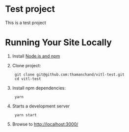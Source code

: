 # Test project
This is a test project

# Running Your Site Locally
   
1. Install [Node.js and npm](https://nodejs.org/en/)

2. Clone project:

        git clone git@github.com:thamanchand/vitl-test.git
        cd vitl-test
         
3. Install npm dependencies:

        yarn

4. Starts a development server

        yarn start

5. Browse to [http://localhost:3000/](http://localhost:3000/)
